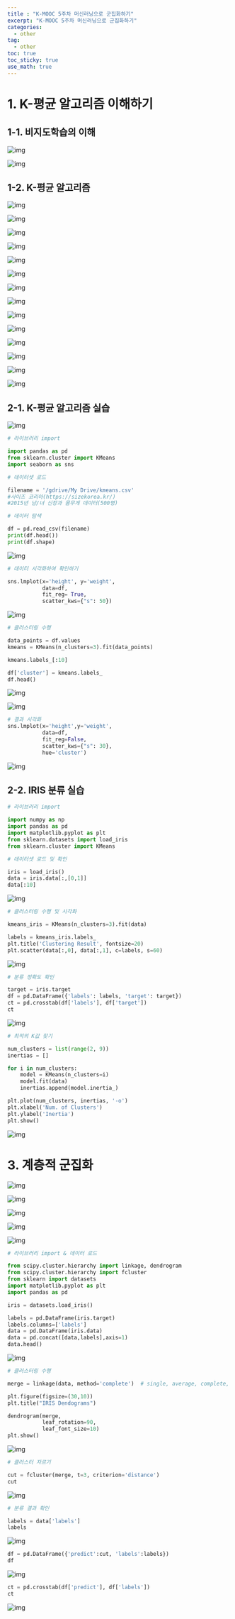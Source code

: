 ```yaml
---
title : "K-MOOC 5주차 머신러닝으로 군집화하기"
excerpt: "K-MOOC 5주차 머신러닝으로 군집화하기"
categories:
  - other
tag:
  - other
toc: true
toc_sticky: true
use_math: true
---
```


# 1. K-평균 알고리즘 이해하기

## 1-1. 비지도학습의 이해

![img]({{site.url}}/assets/images/2023-06-05-KMOOC7/image_1.png)

![img]({{site.url}}/assets/images/2023-06-05-KMOOC7/image_2.png)

## 1-2. K-평균 알고리즘

![img]({{site.url}}/assets/images/2023-06-05-KMOOC7/image_3.png)

![img]({{site.url}}/assets/images/2023-06-05-KMOOC7/image_4.png)

![img]({{site.url}}/assets/images/2023-06-05-KMOOC7/image_5.png)

![img]({{site.url}}/assets/images/2023-06-05-KMOOC7/image_6.png)

![img]({{site.url}}/assets/images/2023-06-05-KMOOC7/image_7.png)

![img]({{site.url}}/assets/images/2023-06-05-KMOOC7/image_8.png)

![img]({{site.url}}/assets/images/2023-06-05-KMOOC7/image_9.png)

![img]({{site.url}}/assets/images/2023-06-05-KMOOC7/image_10.png)

![img]({{site.url}}/assets/images/2023-06-05-KMOOC7/image_11.png)

![img]({{site.url}}/assets/images/2023-06-05-KMOOC7/image_12.png)

![img]({{site.url}}/assets/images/2023-06-05-KMOOC7/image_13.png)

![img]({{site.url}}/assets/images/2023-06-05-KMOOC7/image_14.png)

![img]({{site.url}}/assets/images/2023-06-05-KMOOC7/image_15.png)

![img]({{site.url}}/assets/images/2023-06-05-KMOOC7/image_16.png)

## 2-1. K-평균 알고리즘 실습

![img]({{site.url}}/assets/images/2023-06-05-KMOOC7/image_17.png)

```python
# 라이브러리 import

import pandas as pd  
from sklearn.cluster import KMeans  
import seaborn as sns
```

```python
# 데이터셋 로드

filename = '/gdrive/My Drive/kmeans.csv' 
#사이즈 코리아(https://sizekorea.kr/)
#2015년 남/녀 신장과 몸무게 데이터(500명)
```

```python
# 데이터 탐색

df = pd.read_csv(filename) 
print(df.head()) 
print(df.shape)
```

![img]({{site.url}}/assets/images/2023-06-05-KMOOC7/image_18.png)

```python
# 데이터 시각화하여 확인하기

sns.lmplot(x='height', y='weight',   
           data=df, 
           fit_reg= True, 
           scatter_kws={"s": 50})
```
![img]({{site.url}}/assets/images/2023-06-05-KMOOC7/image_19.png)

```python
# 클러스터링 수행

data_points = df.values 
kmeans = KMeans(n_clusters=3).fit(data_points)

kmeans.labels_[:10]

df['cluster'] = kmeans.labels_ 
df.head()
```

![img]({{site.url}}/assets/images/2023-06-05-KMOOC7/image_20.png)

![img]({{site.url}}/assets/images/2023-06-05-KMOOC7/image_21.png)

```python
# 결과 시각화
sns.lmplot(x='height',y='weight', 
           data=df, 
           fit_reg=False, 
           scatter_kws={"s": 30}, 
           hue='cluster')
```
![img]({{site.url}}/assets/images/2023-06-05-KMOOC7/image_22.png)

## 2-2. IRIS 분류 실습

```python
# 라이브러리 import

import numpy as np
import pandas as pd
import matplotlib.pyplot as plt
from sklearn.datasets import load_iris
from sklearn.cluster import KMeans
```

```python
# 데이터셋 로드 및 확인

iris = load_iris() 
data = iris.data[:,[0,1]] 
data[:10] 
```
![img]({{site.url}}/assets/images/2023-06-05-KMOOC7/image_23.png)

```python
# 클러스터링 수행 및 시각화

kmeans_iris = KMeans(n_clusters=3).fit(data) 

labels = kmeans_iris.labels_ 
plt.title('Clustering Result', fontsize=20) 
plt.scatter(data[:,0], data[:,1], c=labels, s=60) 
```
![img]({{site.url}}/assets/images/2023-06-05-KMOOC7/image_24.png)

```python
# 분류 정확도 확인

target = iris.target
df = pd.DataFrame({'labels': labels, 'target': target})
ct = pd.crosstab(df['labels'], df['target']) 
ct
```

![img]({{site.url}}/assets/images/2023-06-05-KMOOC7/image_25.png)

```python
# 최적의 K값 찾기

num_clusters = list(range(2, 9)) 
inertias = [] 

for i in num_clusters:  
    model = KMeans(n_clusters=i) 
    model.fit(data) 
    inertias.append(model.inertia_)

plt.plot(num_clusters, inertias, '-o')  
plt.xlabel('Num. of Clusters')
plt.ylabel('Inertia') 
plt.show() 
```
![img]({{site.url}}/assets/images/2023-06-05-KMOOC7/image_26.png)

# 3. 계층적 군집화

![img]({{site.url}}/assets/images/2023-06-05-KMOOC7/image_27.png)

![img]({{site.url}}/assets/images/2023-06-05-KMOOC7/image_28.png)

![img]({{site.url}}/assets/images/2023-06-05-KMOOC7/image_29.png)

![img]({{site.url}}/assets/images/2023-06-05-KMOOC7/image_30.png)

![img]({{site.url}}/assets/images/2023-06-05-KMOOC7/image_31.png)

```python
# 라이브러리 import & 데이터 로드

from scipy.cluster.hierarchy import linkage, dendrogram
from scipy.cluster.hierarchy import fcluster
from sklearn import datasets
import matplotlib.pyplot as plt
import pandas as pd

iris = datasets.load_iris() 

labels = pd.DataFrame(iris.target) 
labels.columns=['labels'] 
data = pd.DataFrame(iris.data) 
data = pd.concat([data,labels],axis=1) 
data.head() 
```
![img]({{site.url}}/assets/images/2023-06-05-KMOOC7/image_32.png)

```python
# 클러스터링 수행

merge = linkage(data, method='complete')  # single, average, complete, ward

plt.figure(figsize=(30,10))
plt.title("IRIS Dendograms") 

dendrogram(merge, 
           leaf_rotation=90,
           leaf_font_size=10)
plt.show() 
```
![img]({{site.url}}/assets/images/2023-06-05-KMOOC7/image_33.png)

```python
# 클러스터 자르기

cut = fcluster(merge, t=3, criterion='distance') 
cut 
```
![img]({{site.url}}/assets/images/2023-06-05-KMOOC7/image_34.png)
```python
# 분류 결과 확인

labels = data['labels'] 
labels
```
![img]({{site.url}}/assets/images/2023-06-05-KMOOC7/image_35.png)

```python
df = pd.DataFrame({'predict':cut, 'labels':labels}) 
df
```

![img]({{site.url}}/assets/images/2023-06-05-KMOOC7/image_36.png)

```python
ct = pd.crosstab(df['predict'], df['labels']) 
ct
```

![img]({{site.url}}/assets/images/2023-06-05-KMOOC7/image_37.png)